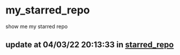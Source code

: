 # my_starred_repo
show me my starred repo

update at 04/03/22 20:13:33 in [starred_repo](./index.html)
---

